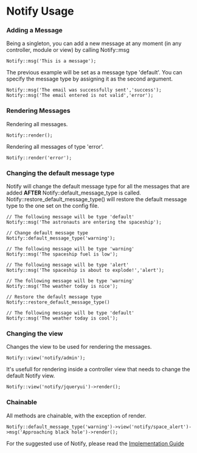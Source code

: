 # Notify Usage

### Adding a Message

Being a singleton, you can add a new message at any moment (in any controller, module or view) by calling Notify::msg

	Notify::msg('This is a message');

The previous example will be set as a message type 'default'. You can specify the message type by assigning it as the second argument.

	Notify::msg('The email was successfully sent','success');
	Notify::msg('The email entered is not valid','error');


### Rendering Messages

Rendering all messages.

	Notify::render();

Rendering all messages of type 'error'.

	Notify::render('error');
	
### Changing the default message type

Notify will change the default message type for all the messages that are added **AFTER** Notify::default_message_type is called.
Notify::restore_default_message_type() will restore the default message type to the one set on the config file.

	// The following message will be type 'default'
	Notify::msg('The astronauts are entering the spaceship');
	
	// Change default message type
	Notify::default_message_type('warning');
	
	// The following message will be type 'warning'
	Notify::msg('The spaceship fuel is low');
	
	// The following message will be type 'alert'
	Notify::msg('The spaceship is about to explode!','alert');
	
	// The following message will be type 'warning'
	Notify::msg('The weather today is nice');
	
	// Restore the default message type
	Notify::restore_default_message_type()
	
	// The following message will be type 'default'
	Notify::msg('The weather today is cool');

### Changing the view

Changes the view to be used for rendering the messages.

	Notify::view('notify/admin');

It's usefull for rendering inside a controller view that needs to change the default Notify view.

	Notify::view('notify/jqueryui')->render();


### Chainable

All methods are chainable, with the exception of render.

	Notify::default_message_type('warning')->view('notify/space_alert')->msg('Approaching black hole')->render();


For the suggested use of Notify, please read the [Implementation Guide](notify.implementation)
